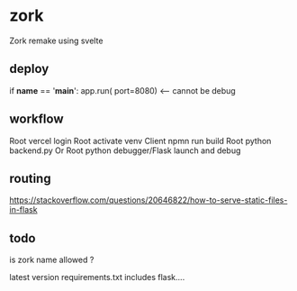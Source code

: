 # zork
Zork remake using svelte

## deploy
if __name__ == '__main__':
    app.run( port=8080)  <-- cannot be debug

## workflow
Root vercel login
Root activate venv 
Client npmn run build
Root python backend.py
Or Root python debugger/Flask launch and debug

## routing
https://stackoverflow.com/questions/20646822/how-to-serve-static-files-in-flask

## todo
is zork name allowed ?

latest version requirements.txt
includes flask....